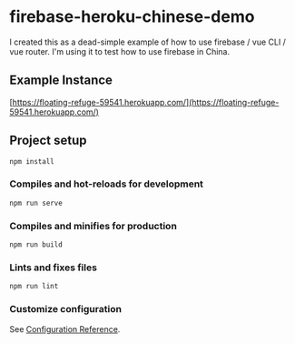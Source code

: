 # firebase-heroku-chinese-demo
I created this as a dead-simple example of how to use firebase / vue CLI / vue router.  I'm using it to test how to use firebase in China.

## Example Instance

[https://floating-refuge-59541.herokuapp.com/](https://floating-refuge-59541.herokuapp.com/)

## Project setup
```
npm install
```

### Compiles and hot-reloads for development
```
npm run serve
```

### Compiles and minifies for production
```
npm run build
```

### Lints and fixes files
```
npm run lint
```

### Customize configuration
See [Configuration Reference](https://cli.vuejs.org/config/).
